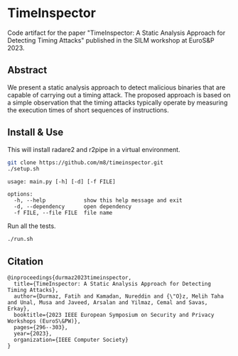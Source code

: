 # TimeInspector
Code artifact for the paper "TimeInspector: A Static Analysis Approach for Detecting Timing Attacks" published in the SILM workshop at EuroS&P 2023.

## Abstract
We present a static analysis approach to detect malicious binaries that are capable of carrying out a timing attack. The proposed approach is based on a simple observation that the timing attacks typically operate by measuring the execution times of short sequences of instructions.

## Install & Use

This will install radare2 and r2pipe in a virtual environment.

```sh
git clone https://github.com/m8/timeinspector.git
./setup.sh
```

```
usage: main.py [-h] [-d] [-f FILE]

options:
  -h, --help            show this help message and exit
  -d, --dependency      open dependency
  -f FILE, --file FILE  file name
```

Run all the tests.

```sh
./run.sh
```

## Citation

```
@inproceedings{durmaz2023timeinspector,
  title={TimeInspector: A Static Analysis Approach for Detecting Timing Attacks},
  author={Durmaz, Fatih and Kamadan, Nureddin and {\"O}z, Melih Taha and Unal, Musa and Javeed, Arsalan and Yilmaz, Cemal and Savas, Erkay},
  booktitle={2023 IEEE European Symposium on Security and Privacy Workshops (EuroS\&PW)},
  pages={296--303},
  year={2023},
  organization={IEEE Computer Society}
}
```
